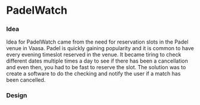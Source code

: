 # PadelWatch

### Idea
Idea for PadelWatch came from the need for reservation slots in the Padel venue in Vaasa.
Padel is quickly gaining popularity and it is common to have every evening timeslot reserved in the venue.
It became tiring to check different dates multiple times a day to see if there has been a cancellation and even then, you had to be fast to reserve the slot.
The solution was to create a software to do the checking and notify the user if a match has been cancelled.

### Design
